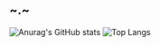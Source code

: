 ## ~.~

![Anurag's GitHub stats](https://github-readme-stats.vercel.app/api?username=ryu-qqq&show_icons=true&theme=radical)
![Top Langs](https://github-readme-stats.vercel.app/api/top-langs/?username=ryu-qqq&layout=compact)
